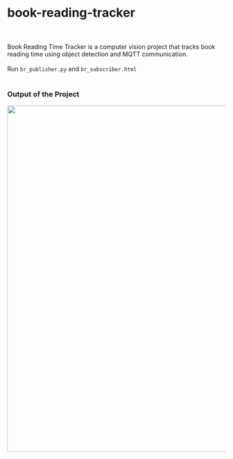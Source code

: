 # book-reading-tracker

<br><br>
Book Reading Time Tracker is a computer vision project that tracks book reading time using object detection and MQTT communication.
<br><br>
Run <code>br_publisher.py</code> and <code>br_subscriber.html</code><br><br>
<h3>Output of the Project</h3>
<img src="final_output_bkreading.gif" width="800px">
